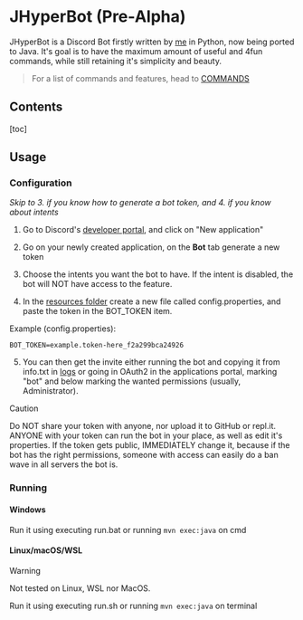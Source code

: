 # JHyperBot (Pre-Alpha)
JHyperBot is a Discord Bot firstly written by [me](github.com/eduardogott/) in Python, now being ported to Java. It's goal is to have the maximum amount of useful and 4fun commands, while still retaining it's simplicity and beauty.
> For a list of commands and features, head to [COMMANDS](COMMANDS.MD) 

## Contents
[toc]

## Usage
### Configuration
*Skip to 3. if you know how to generate a bot token, and 4. if you know about intents*

1. Go to Discord's [developer portal](https://discord.com/developers/applications), and click on "New application"

2. Go on your newly created application, on the **Bot** tab generate a new token

3. Choose the intents you want the bot to have. If the intent is disabled, the bot will NOT have access to the feature.

4. In the [resources folder](./src/main/resources/) create a new file called config.properties, and paste the token in the BOT_TOKEN item.

Example (config.properties):
```properties
BOT_TOKEN=example.token-here_f2a299bca24926
```
5. You can then get the invite either running the bot and copying it from info.txt in [logs](./src/main/logs) or going in OAuth2 in the applications portal, marking "bot" and below marking the wanted permissions (usually, Administrator).

> [!CAUTION]
> Do NOT share your token with anyone, nor upload it to GitHub or repl.it. ANYONE with your token can run the bot in your place, as well as edit it's properties.
> If the token gets public, IMMEDIATELY change it, because if the bot has the right permissions, someone with access can easily do a ban wave in all servers the bot is.

### Running
#### Windows
Run it using executing run.bat or running `mvn exec:java` on cmd
#### Linux/macOS/WSL
> [!WARNING]
> Not tested on Linux, WSL nor MacOS.

Run it using executing run.sh or running `mvn exec:java` on terminal

